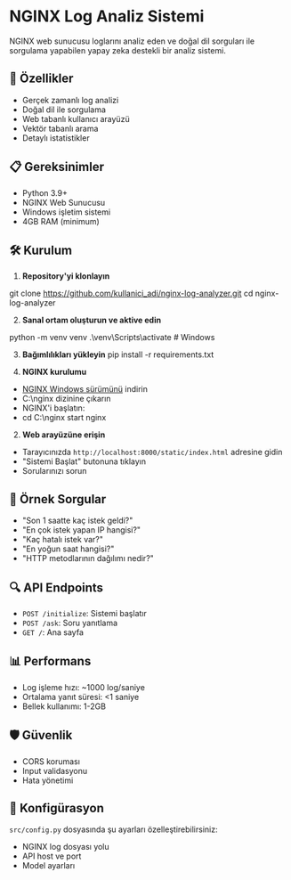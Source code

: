 # NGINX Log Analiz Sistemi

NGINX web sunucusu loglarını analiz eden ve doğal dil sorguları ile sorgulama yapabilen yapay zeka destekli bir analiz sistemi.

## 🚀 Özellikler

- Gerçek zamanlı log analizi
- Doğal dil ile sorgulama
- Web tabanlı kullanıcı arayüzü
- Vektör tabanlı arama
- Detaylı istatistikler

## 📋 Gereksinimler

- Python 3.9+
- NGINX Web Sunucusu
- Windows işletim sistemi
- 4GB RAM (minimum)

## 🛠️ Kurulum

1. **Repository'yi klonlayın**

git clone https://github.com/kullanici_adi/nginx-log-analyzer.git
cd nginx-log-analyzer

2. **Sanal ortam oluşturun ve aktive edin**

python -m venv venv
.\venv\Scripts\activate # Windows

3. **Bağımlılıkları yükleyin**
pip install -r requirements.txt


4. **NGINX kurulumu**
- [NGINX Windows sürümünü](http://nginx.org/en/download.html) indirin
- C:\nginx dizinine çıkarın
- NGINX'i başlatın:
- cd C:\nginx
start nginx


2. **Web arayüzüne erişin**
- Tarayıcınızda `http://localhost:8000/static/index.html` adresine gidin
- "Sistemi Başlat" butonuna tıklayın
- Sorularınızı sorun

## 📝 Örnek Sorgular

- "Son 1 saatte kaç istek geldi?"
- "En çok istek yapan IP hangisi?"
- "Kaç hatalı istek var?"
- "En yoğun saat hangisi?"
- "HTTP metodlarının dağılımı nedir?"

## 🔍 API Endpoints

- `POST /initialize`: Sistemi başlatır
- `POST /ask`: Soru yanıtlama
- `GET /`: Ana sayfa

## 📊 Performans

- Log işleme hızı: ~1000 log/saniye
- Ortalama yanıt süresi: <1 saniye
- Bellek kullanımı: 1-2GB

## 🛡️ Güvenlik

- CORS koruması
- Input validasyonu
- Hata yönetimi

## 🔧 Konfigürasyon

`src/config.py` dosyasında şu ayarları özelleştirebilirsiniz:
- NGINX log dosyası yolu
- API host ve port
- Model ayarları
